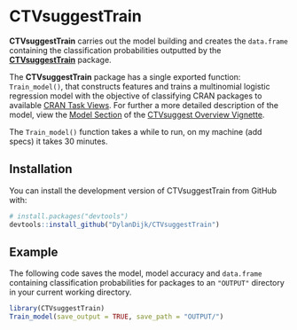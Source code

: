 
<!-- README.md is generated from README.Rmd. Please edit that file -->

# CTVsuggestTrain

<!-- badges: start -->
<!-- badges: end -->

**CTVsuggestTrain** carries out the model building and creates the
`data.frame` containing the classification probabilities outputted by
the
[**CTVsuggestTrain**](https://dylandijk.github.io/CTVsuggest/index.html)
package.

The **CTVsuggestTrain** package has a single exported function:
`Train_model()`, that constructs features and trains a multinomial
logistic regression model with the objective of classifying CRAN
packages to available [CRAN Task
Views](https://github.com/cran-task-views/ctv#available-task-views). For
further a more detailed description of the model, view the [Model
Section](https://dylandijk.github.io/CTVsuggestTrain/articles/Package-Overview.html#the-model)
of the [CTVsuggest Overview
Vignette](https://dylandijk.github.io/CTVsuggest/articles/CTVsuggest-Overview.html).

The `Train_model()` function takes a while to run, on my machine (add
specs) it takes 30 minutes.

## Installation

You can install the development version of CTVsuggestTrain from GitHub
with:

``` r
# install.packages("devtools")
devtools::install_github("DylanDijk/CTVsuggestTrain")
```

## Example

The following code saves the model, model accuracy and `data.frame`
containing classification probabilities for packages to an `"OUTPUT"`
directory in your current working directory.

``` r
library(CTVsuggestTrain)
Train_model(save_output = TRUE, save_path = "OUTPUT/")
```
